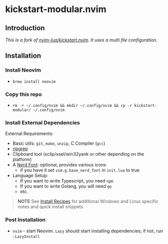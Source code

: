 # kickstart-modular.nvim

## Introduction

*This is a fork of [nvim-lua/kickstart.nvim](https://github.com/dam9000/kickstart-modular.nvim). It uses a multi file configuration.*

## Installation

### Install Neovim

- `brew install neovim`

### Copy this repo

- `rm -r ~/.config/nvim && mkdir ~/.config/nvim && cp -r kickstart-modular/ ~/.config/nvim`

### Install External Dependencies

External Requirements:
- Basic utils: `git`, `make`, `unzip`, C Compiler (`gcc`)
- [ripgrep](https://github.com/BurntSushi/ripgrep#installation)
- Clipboard tool (xclip/xsel/win32yank or other depending on the platform)
- A [Nerd Font](https://www.nerdfonts.com/): optional, provides various icons
  - if you have it set `vim.g.have_nerd_font` in `init.lua` to true
- Language Setup:
  - If you want to write Typescript, you need `npm`
  - If you want to write Golang, you will need `go`
  - etc.

> **NOTE**
> See [Install Recipes](#Install-Recipes) for additional Windows and Linux specific notes
> and quick install snippets

### Post Installation

- `nvim` - start Neovim. `Lazy` should start installing dependencies; if not, run `:LazyInstall`

